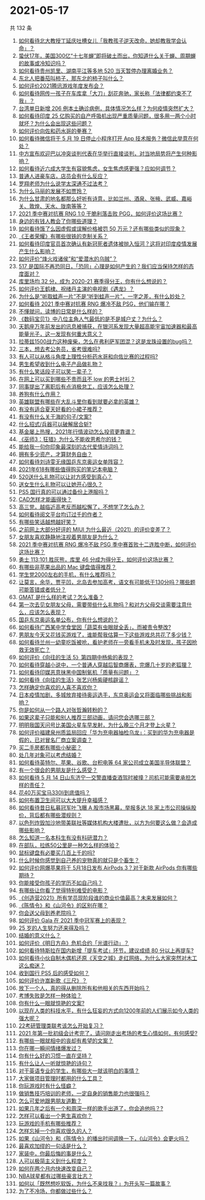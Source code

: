 # 2021-05-17

共 132 条

<!-- BEGIN -->
<!-- 最后更新时间 Mon May 17 2021 15:11:07 GMT+0800 (China Standard Time) -->

1. [如何看待北大教授丁延庆吐槽女儿「我教孩子逆天改命，她却教我学会认命」？](https://www.zhihu.com/question/459213529)
2. [蛰伏17年，美国300亿“十七年蝉”即将破土而出，你知道什么关于蝉、周期蝉的故事或冷知识吗？](https://www.zhihu.com/question/459355817)
3. [如何看待贵州凯里、湖南平江等多地 520 当天暂停办理离婚业务？](https://www.zhihu.com/question/459749764)
4. [东北人把番茄叫柿子，那东北的柿子叫什么？](https://www.zhihu.com/question/459057274)
5. [如何评价2021腾讯游戏年度发布会？](https://www.zhihu.com/question/459484973)
6. [如何看待网传一孩子在车库拿「大刀」刮花奔驰，家长称「法律都约束不了我」？](https://www.zhihu.com/question/459405484)
7. [台湾单日新增 206
   例本土确诊病例，具体情况怎么样？为何疫情突然扩大？](https://www.zhihu.com/question/459736953)
8. [如何看待印度 25
   亿购买的自产呼吸机出现严重质量问题，很多用一两个小时就坏？为什么会出现这些问题？](https://www.zhihu.com/question/459351191)
9. [如何评价向佐和药水哥的拳赛？](https://www.zhihu.com/question/459765039)
10. [如何看待微信将于 5 月 19 日停止小程序打开 App
    技术服务？微信此举意在何处？](https://www.zhihu.com/question/459459278)
11. [中方宣布欢迎巴以冲突谈判代表在华举行直接谈判，对当地局势将产生何种影响？](https://www.zhihu.com/question/459778849)
12. [如何看待近六成大学生有容貌焦虑，女生焦虑感更强？应如何调节？](https://www.zhihu.com/question/446241093)
13. [普通人进豪车店，店员会有什么反应？](https://www.zhihu.com/question/40852072)
14. [罗翔老师为什么说学太深通不过法考？](https://www.zhihu.com/question/453113816)
15. [为什么马丽的发展不如贾玲？](https://www.zhihu.com/question/459059707)
16. [为什么甘肃的地名都那么好听有诗意，比如兰州、酒泉、张掖、武威、嘉峪关、敦煌、天水、陇南等等？](https://www.zhihu.com/question/343852891)
17. [2021 季中赛对抗赛 RNG 1:0 干脆利落击败
    PGG，如何评价这场比赛？](https://www.zhihu.com/question/459831717)
18. [身边的有钱人教会了你哪些道理？](https://www.zhihu.com/question/430653175)
19. [如何看待饿了么因虚假或误解价格被罚 50
    万元？还有哪些类似的现象？](https://www.zhihu.com/question/459881517)
20. [《王者荣耀》有哪些很铁的克制关系？](https://www.zhihu.com/question/448036248)
21. [如何看待印度官员首次确认有新冠死者遗体被抛入恒河？这将对印度疫情发展产生什么影响？](https://www.zhihu.com/question/459878844)
22. [如何评价“烽火戏诸侯”和“爱潜水的乌贼”？](https://www.zhihu.com/question/450823839)
23. [517
    是国际不再恐同日，「恐同」心理是如何产生的？我们应当保持怎样的态度面对？](https://www.zhihu.com/question/459893850)
24. [库里场均 32 分，成为 2020-21
    赛季得分王，你有什么想说的？](https://www.zhihu.com/question/459867740)
25. [如何评价王鹤棣、祝绪丹主演的电视剧《遇龙》？](https://www.zhihu.com/question/458182505)
26. [为什么是“听取蛙声一片”不是“听到蛙声一片”，一字之差，有什么妙处？](https://www.zhihu.com/question/455340367)
27. [如何看待 2021 季中赛对抗赛 RNG 爆冷不敌
    PSG，他们输在哪？](https://www.zhihu.com/question/459817955)
28. [不懂就问，读博的日常是什么样的？](https://www.zhihu.com/question/454030318)
29. [《数码宝贝1》中八位主角人气最低的是不是城户丈？为什么？](https://www.zhihu.com/question/38453100)
30. [天鹅座万年前发出的讯息被捕获，在银河系发现大量超高能宇宙加速器和最高能量光子，这一发现有何重大意义？](https://www.zhihu.com/question/459873347)
31. [拉蒂兹1500战力这种废柴，怎么在弗利萨军团混？这是龙珠设置的bug吗？](https://www.zhihu.com/question/459607468)
32. [三本，想去考公务员，省考很难吗?](https://www.zhihu.com/question/332487091)
33. [有人可以从格斗角度上理性分析药水哥和向佐比赛的过程吗?](https://www.zhihu.com/question/459656423)
34. [男生希望收到什么电子产品做礼物？](https://www.zhihu.com/question/59448723)
35. [有什么笑话段子可以笑一辈子？](https://www.zhihu.com/question/323762280)
36. [在网上可以买到哪些不贵而且不 low 的男士衬衫？](https://www.zhihu.com/question/35621611)
37. [同事提出了离职后有点消极怠工，应该怎么处理？](https://www.zhihu.com/question/434114178)
38. [养狗有什么作用？](https://www.zhihu.com/question/455659791)
39. [英雄联盟有哪些在大乱斗里你看到就要必拿的英雄？](https://www.zhihu.com/question/457714305)
40. [有没有适合夏天好看的小裙子推荐？](https://www.zhihu.com/question/453977130)
41. [有没有什么关于海的句子/文案?](https://www.zhihu.com/question/440597657)
42. [什么招式/兵器可以破解居合斩?](https://www.zhihu.com/question/459599241)
43. [基金屡上热搜，2021年行情波动怎么投资更靠谱？](https://www.zhihu.com/question/459731896)
44. [《巫师3：狂猎》为什么不能收恩希尔的钱？](https://www.zhihu.com/question/457927112)
45. [能给我一句你印象最深刻的古代爱情诗词吗？](https://www.zhihu.com/question/458617157)
46. [拥有多少资产，才算财务自由？](https://www.zhihu.com/question/443106237)
47. [如何看待刘诗雯无缘国乒东京奥运女单阵容？](https://www.zhihu.com/question/459710437)
48. [2021年618有哪些值得购买的笔记本电脑？](https://www.zhihu.com/question/456023623)
49. [520送什么礼物可以让对方感受到真心？](https://www.zhihu.com/question/323398197)
50. [送女生什么礼物可以让她开心很久？](https://www.zhihu.com/question/327277042)
51. [PS5 国行真的可以通过备份上港服吗？](https://www.zhihu.com/question/458832795)
52. [CAD怎样才能画得快？](https://www.zhihu.com/question/22553729)
53. [高三党，越临近高考反而越松懈了，不想学了怎么办？](https://www.zhihu.com/question/458918007)
54. [如何看待阅文平台均订过千的作者？](https://www.zhihu.com/question/458943137)
55. [有哪些笑话越想越好笑？](https://www.zhihu.com/question/449155371)
56. [之前网上大部分好评的 MIUI
    为什么最近（2021）的评价变差了？](https://www.zhihu.com/question/452169697)
57. [女朋友喜欢静静地注视着男朋友是为什么？](https://www.zhihu.com/question/309919749)
58. [2021 季中赛对抗赛 RNG 爆冷不敌 PSG
    季中赛首败十二连胜中断，如何评价这场比赛？](https://www.zhihu.com/question/459807055)
59. [勇士 113:101 胜灰熊，库里 46
    分成为得分王，如何评价这场比赛？](https://www.zhihu.com/question/459852096)
60. [有哪些非苹果出品的 Mac 键盘值得推荐？](https://www.zhihu.com/question/20607265)
61. [学生党2000左右的手机，有什么推荐吗？](https://www.zhihu.com/question/459011732)
62. [让莫言，余华，贾平凹，北岛去参加高考，语文有可能低于130分吗？哪些题可能答错或者低分？](https://www.zhihu.com/question/439358421)
63. [GMAT 是什么样的考试？怎么准备？](https://www.zhihu.com/question/24008989)
64. [第一次去见女朋友父母，需要带些什么礼物吗？和对方父母交谈需要注意什么，应该怎么表现？](https://www.zhihu.com/question/21442604)
65. [国乒东京奥运名单公布，你有什么想说的？](https://www.zhihu.com/question/459708819)
66. [如何看待广西某中学食堂因「蔬菜有虫眼就全丢」，而被责令整改?](https://www.zhihu.com/question/459462929)
67. [男朋友今天又花钱买游戏了，谁能帮我估算一下这些游戏总共花了多少钱？](https://www.zhihu.com/question/453441147)
68. [如何看待兰州一幼童吃饭被呛，看护老师在一旁看手机未及时发现，孩子因抢救无效死亡？](https://www.zhihu.com/question/459515468)
69. [如何评价《向往的生活 5》第四期中杨紫的表现？](https://www.zhihu.com/question/459467558)
70. [如何看待穿越小说中，一个普通人穿越后智商爆表，完爆几十岁的老狐狸？](https://www.zhihu.com/question/376857581)
71. [如何看待印媒恶意抹黑中国制氧机「质量有问题」？](https://www.zhihu.com/question/459700129)
72. [如何看待《向往的生活》张艺兴杨紫硬核辟谣？](https://www.zhihu.com/question/459521803)
73. [怎样确定你喜欢的人喜不喜欢你？](https://www.zhihu.com/question/455730126)
74. [日本疫情加剧，多城放弃接待奥运选手，东京奥运会又将面临哪些挑战和影响？](https://www.zhihu.com/question/459370169)
75. [你是如何从一个路人对张哲瀚转粉的？](https://www.zhihu.com/question/458888109)
76. [如果这辈子只能和别人推荐三部动画，请问您会选哪三部？](https://www.zhihu.com/question/459632635)
77. [明明我国天问号比美国火星车早发射，为什么晚三个月才登上火星？](https://www.zhihu.com/question/445286711)
78. [如何评价福建泉州质监局回应「华为充电器抽检乌龙」：买到的华为充电器是假的，已对冒名厂商立案调查？](https://www.zhihu.com/question/459575426)
79. [买二手房都有哪些小秘密？](https://www.zhihu.com/question/391535547)
80. [处几年对象可以考虑结婚？](https://www.zhihu.com/question/450899653)
81. [如何看待英特尔、苹果、谷歌、台积电等 64
    家公司成立美国半导体联盟？](https://www.zhihu.com/question/459482645)
82. [有一个很会的男朋友是什么感受？](https://www.zhihu.com/question/391872560)
83. [如何看待 5 月 14
    日山东济宁一交警直播查酒驾时被撞？司机可能需要承担怎样的责任？](https://www.zhihu.com/question/459588410)
84. [花40万买宝马330li到底值吗？](https://www.zhihu.com/question/459431704)
85. [如何布置卫生间可以大大提升幸福感？](https://www.zhihu.com/question/453988104)
86. [如何看待昔日私募冠军叶飞曝 A 股市场黑幕，举报多达 18
    家上市公司操纵股价，背后都有哪些潜规则？](https://www.zhihu.com/question/459558051)
87. [以色列炸毁加沙地带美联社等媒体机构大楼遭批，以方为何要这么做？会造成哪些影响？](https://www.zhihu.com/question/459696493)
88. [怎么知道一名本科生有没有科研潜力？](https://www.zhihu.com/question/458786106)
89. [在部队，拉练50公里是一种怎么样的体验？](https://www.zhihu.com/question/47872589)
90. [鼠标键盘有必要买几百上千的吗?](https://www.zhihu.com/question/459346809)
91. [什么时候你感觉到自己养的宠物真的就只是个畜生？](https://www.zhihu.com/question/344278401)
92. [如何评价网爆苹果将于 5月18日发布 AirPods 3？对于新款 AirPods
    你有哪些期待？](https://www.zhihu.com/question/459436442)
93. [你能接受你孩子的学历不如自己吗？](https://www.zhihu.com/question/458655662)
94. [有哪些让你看了觉得特别难受的电影？](https://www.zhihu.com/question/441119264)
95. [《创造营2021》所有学员现阶段谁的商业价值最高？未来发展如何？](https://www.zhihu.com/question/458257824)
96. [《陈情令》和《山河令》的区别在哪？](https://www.zhihu.com/question/452003910)
97. [你会送父母到养老院吗？](https://www.zhihu.com/question/454221536)
98. [如何评价 Gala 在 2021 季中冠军赛上的表现？](https://www.zhihu.com/question/459505861)
99. [25 岁的人生努力还来得及吗？](https://www.zhihu.com/question/458261574)
100. [结婚的意义什么？](https://www.zhihu.com/question/458425888)
101. [如何评价《明日方舟》危机合约「光谱行动」？](https://www.zhihu.com/question/459589633)
102. [如何看待特斯拉在国内新增「提车考试」环节，建议成绩 80
     分以上再提车?](https://www.zhihu.com/question/459595338)
103. [如何看待小伙自制木偶机还原《天空之城》走红网络，为什么大家突然对木工这么痴迷？](https://www.zhihu.com/question/459454868)
104. [收到国行 PS5 后的感受如何？](https://www.zhihu.com/question/459171541)
105. [如何评价许嵩新歌《三尺》？](https://www.zhihu.com/question/459309963)
106. [放下一个人，真的得从删除所有和他相关的东西开始吗？](https://www.zhihu.com/question/453283848)
107. [考博失败是怎样一种体验？](https://www.zhihu.com/question/55449969)
108. [你有什么一眼就惊艳的文案?](https://www.zhihu.com/question/384142344)
109. [以现在人类的科技水平，有什么狂妄的方式向1200年前的人们展示如今人类的强大呢？](https://www.zhihu.com/question/456628031)
110. [22考研管理类联考该怎么开始复习？](https://www.zhihu.com/question/428880602)
111. [2021
     年第一批初级会计考完了，请问刚走出考场的考生心情如何，有何感受?](https://www.zhihu.com/question/459532575)
112. [有哪些一眼就相中的丧却有希望的文案？](https://www.zhihu.com/question/451987862)
113. [你在哪一瞬间情绪爆发过？](https://www.zhihu.com/question/267660074)
114. [你有什么好的习惯一直在坚持？](https://www.zhihu.com/question/435012841)
115. [有什么让人一听就惊艳的诗句？](https://www.zhihu.com/question/457061535)
116. [对于英语专业的学生，有哪些大一就该明白的事情？](https://www.zhihu.com/question/420512758)
117. [大家做项目管理时都用的什么工具？](https://www.zhihu.com/question/38813402)
118. [你玩游戏时有什么怪癖？](https://www.zhihu.com/question/36169913)
119. [做销售技巧培训的老师，一定自身的销售能力也很强吗？](https://www.zhihu.com/question/456460921)
120. [怎么可爱地跟男朋友道歉？](https://www.zhihu.com/question/383772587)
121. [如果几年之后有一个和周深一样的歌手出道了，你会追他吗？?](https://www.zhihu.com/question/459686681)
122. [怎样可以看出一个男生喜欢你？](https://www.zhihu.com/question/457257289)
123. [玩游戏的手机有哪些推荐？](https://www.zhihu.com/question/286463136)
124. [怎样忘掉一个你喜欢很久的人？](https://www.zhihu.com/question/456852121)
125. [如果《山河令》和《陈情令》的播出时间调换一下，《山河令》会更火吗？](https://www.zhihu.com/question/459250772)
126. [最喜欢加缪的一句话是什么？](https://www.zhihu.com/question/318208674)
127. [家装中，你最后悔的事是什么？](https://www.zhihu.com/question/56054068)
128. [人可以极简主义到什么程度？](https://www.zhihu.com/question/313020218)
129. [如何在两个月内快速改变自己？](https://www.zhihu.com/question/451986493)
130. [NBA球星都有过哪些豪言壮志？](https://www.zhihu.com/question/459318880)
131. [如何以「既然想吃软饭，为什么不来找我？」为开头写一篇故事？](https://www.zhihu.com/question/454056791)
132. [为了不冷场，你都做过些什么？](https://www.zhihu.com/question/458658699)

<!-- END -->
